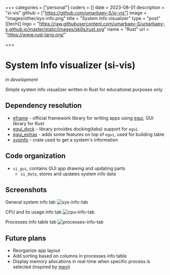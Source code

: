+++
categories = ["personal"]
coders = []
date = 2023-08-01
description = "si-vis"
github = ["https://github.com/umarbaev-S/si-vis"]
image = "images/other/sys-info.png"
title = "System Info visualizer"
type = "post"
[[tech]]
logo = "https://raw.githubusercontent.com/umarbaev-S/umarbaev-s.github.io/master/static/images/skills/rust.svg"
name = "Rust"
url = "https://www.rust-lang.org/"

+++
# System Info visualizer (si-vis)
*in development*

Simple system info visualizer written in Rust for educational purposes only
## Dependency resolution
- [eframe](https://github.com/emilk/egui/tree/master/crates/eframe) - official framework library for writing apps using [egui](https://github.com/emilk/egui), GUI library for Rust
- [egui_dock](https://github.com/Adanos020/egui_dock) - library provides docking(tabs) support for `egui` 
- [egui_extras](https://docs.rs/egui_extras/latest/egui_extras/) - adds some features on top of `egui`, used for building table
- [sysinfo](https://github.com/GuillaumeGomez/sysinfo) - crate used to get a system's information
## Code organization
- `si_gui`, contains GUI app drawing and updating parts 
	- `si_data`, stores and updates system info data
## Screenshots
General system info tab
![sys-info-tab](../images/si-vis/sys-info-tab.jpg)

CPU and its usage info tab 
![cpu-info-tab](../images/si-vis/cpu-info-tab.jpg)

Processes info table tab
![processes-info-tab](../images/si-vis/processes-info-tab.jpg)
## Future plans
- Reorganize app layout
- Add sorting based on columns in processes info table
- Display memory allocations in real-time when specific process is selected (inspired by [mevi](https://github.com/fasterthanlime/mevi))